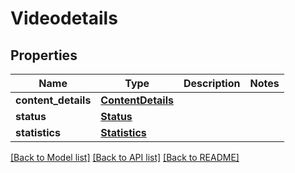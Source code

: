 # Videodetails

## Properties
Name | Type | Description | Notes
------------ | ------------- | ------------- | -------------
**content_details** | [**ContentDetails**](ContentDetails.md) |  | 
**status** | [**Status**](Status.md) |  | 
**statistics** | [**Statistics**](Statistics.md) |  | 

[[Back to Model list]](../README.md#documentation-for-models) [[Back to API list]](../README.md#documentation-for-api-endpoints) [[Back to README]](../README.md)


